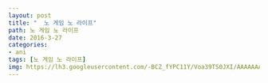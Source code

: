 ```yaml
---
layout: post
title: "  노 게임 노 라이프"
path: 노 게임 노 라이프
date: 2016-3-27
categories:
- ani
tags: [노 게임 노 라이프]
img: https://lh3.googleusercontent.com/-BCZ_fYPC11Y/Voa39TS0JXI/AAAAAAAAqUQ/lBGo9GqEM1c/
---
```

<script>// <![CDATA[
window.onload=function(){
alert("이 애니는 스킵기능준비중입니다");
}
// ]]></script>